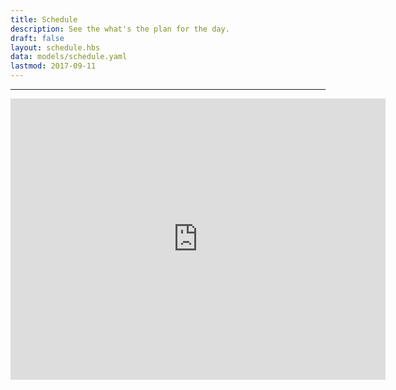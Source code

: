 ```yaml
---
title: Schedule
description: See the what's the plan for the day.
draft: false
layout: schedule.hbs
data: models/schedule.yaml
lastmod: 2017-09-11
---
```


<hr>
<iframe src="https://www.google.com/maps/embed?pb=!1m28!1m12!1m3!1d2482.587331829853!2d-0.1162050843424318!3d51.520786479637266!2m3!1f0!2f0!3f0!3m2!1i1024!2i768!4f13.1!4m13!3e2!4m5!1s0x48761b35e4f2a9cf%3A0x5e3d11c0198df26e!2sConway+Hall%2C+Red+Lion+Square%2C+London%2C+United+Kingdom!3m2!1d51.5196682!2d-0.1183506!4m5!1s0x48761b4e7a89fa11%3A0xec0d12a88a0906c9!2sThe+Craft+Beer+Co.%2C+82+Leather+Ln%2C+Clerkenwell%2C+London+EC1N+7TR%2C+UK!3m2!1d51.521279199999995!2d-0.1096822!5e0!3m2!1sen!2sus!4v1505242227233" width="600" height="450" frameborder="0" style="border:0" allowfullscreen></iframe>
